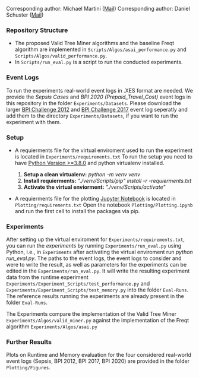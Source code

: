 
Corresponding author: Michael Martini ([Mail](mailto:michael.martini1@rwth-aachen.de?subject=github-infix-mining))
Corresponding author: Daniel Schuster ([Mail](mailto:daniel.schuster@fit.fraunhofer.de?subject=github-infix-mining))


### Repository Structure
* The proposed Valid Tree Miner algorithms and the baseline Freqt algorithm are implemented in 
`Scripts/Algos/asai_performance.py` and `Scripts/Algos/valid_performance.py`.
* In `Scripts/run_eval.py` is a script to run the conducted experiments.

### Event Logs
To run the experiments real-world event logs in .XES format are needed. We provide the *Sepsis Cases* and *BPI 2020 (Prepaid_Travel_Cost)* event logs in this repository in the folder `Experiments/Datasets`. 
Please download the larger [BPI Challenge 2012](https://data.4tu.nl/articles/dataset/BPI_Challenge_2012/12689204) and [BPI Challenge 2017](https://data.4tu.nl/articles/dataset/BPI_Challenge_2017/12696884) event log seperatly and add them to the directory `Experiments/Datasets`, if you want to run the experiment with them. 

### Setup
* A requierments file for the virtual enviroment used to run the experiment is located in `Experiments/requirements.txt`
To run the setup you need to have [Python Version >=3.8.0](https://www.python.org/downloads/release/python-380/) and python virtualenv installed.   
  1. **Setup a clean virtualenv:** *python -m venv venv*
  2. **Install requierments:** *"./venv/Scripts/pip" install -r -requierments.txt*
  3. **Activate the virtual enviorment:** *"./venv/Scripts/activate"*  

* A requierments file for the plotting [Jupyter Notebook](https://jupyter.org/) is located in `Plotting/requirements.txt`
  Open the notebook `Plotting/Plotting.ipynb` and run the first cell to install the packages via pip. 

### Experiments
After setting up the virtual enviroment for `Experiments/requirements.txt`, you can run the *experiments* by running `Experiments/run_eval.py` using Python, i.e., in `Experiments` after activating the virtual enviroment run *python run_eval.py*. The paths to the event logs, the event logs to consider and were to write the result, as well as parameters for the experiments can be edited in the `Experiments/run_eval.py`.
It will write the resulting experiment data from the runtime experiment `Experiments/Experiment_Scripts/test_performance.py` and `Experiments/Experiment_Scripts/test_memory.py` into the folder `Eval-Runs`. The reference results running the experiments are already present in the folder `Eval-Runs`.

The Experiments compare the implementation of the Valid Tree Miner `Experiments/Algos/valid_miner.py` against the implementation of the Freqt algorithm `Experiments/Algos/asai.py`

### Further Results
Plots on Runtime and Memory evaluation for the four considered real-world event logs (Sepsis, BPI 2012, BPI 2017, BPI 2020) are provided in the folder `Plotting/Figures`. 
